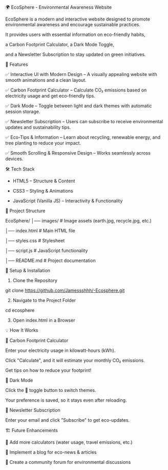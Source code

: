 🌍 EcoSphere - Environmental Awareness Website


EcoSphere is a modern and interactive website designed to promote environmental awareness and encourage sustainable practices.

It provides users with essential information on eco-friendly habits,

a Carbon Footprint Calculator, a Dark Mode Toggle, 

and a Newsletter Subscription to stay updated on green initiatives.


📌 Features

✅ Interactive UI with Modern Design – A visually appealing website with smooth animations and a clean layout.

✅ Carbon Footprint Calculator – Calculate CO₂ emissions based on electricity usage and get eco-friendly tips.

✅ Dark Mode – Toggle between light and dark themes with automatic session storage.

✅ Newsletter Subscription – Users can subscribe to receive environmental updates and sustainability tips.

✅ Eco-Tips & Information – Learn about recycling, renewable energy, and tree planting to reduce your impact.

✅ Smooth Scrolling & Responsive Design – Works seamlessly across devices.


🛠 Tech Stack

* HTML5 – Structure & Content

* CSS3 – Styling & Animations

* JavaScript (Vanilla JS) – Interactivity & Functionality


📂 Project Structure

EcoSphere/
│── images/               # Image assets (earth.jpg, recycle.jpg, etc.)

│── index.html            # Main HTML file

│── styles.css            # Stylesheet

│── script.js             # JavaScript functionality

│── README.md             # Project documentation


🔧 Setup & Installation

1. Clone the Repository

git clone https://github.com/Jamessshhh/-Ecosphere.git

2. Navigate to the Project Folder

cd ecosphere

3. Open index.html in a Browser

💡 How It Works

🔹 Carbon Footprint Calculator

Enter your electricity usage in kilowatt-hours (kWh).

Click "Calculate", and it will estimate your monthly CO₂ emissions.

Get tips on how to reduce your footprint!

🔹 Dark Mode

Click the 🌙 toggle button to switch themes.

Your preference is saved, so it stays even after reloading.

🔹 Newsletter Subscription

Enter your email and click "Subscribe" to get eco-updates.

🏗 Future Enhancements

🔹 Add more calculators (water usage, travel emissions, etc.)

🔹 Implement a blog for eco-news & articles

🔹 Create a community forum for environmental discussions



